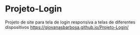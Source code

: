 # Projeto-Login
Projeto de site para tela de login responsiva a telas de diferentes dispositivos
https://giovanasbarbosa.github.io/Projeto-Login/
